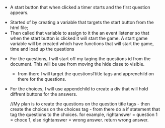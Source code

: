 * A start button that when clicked a timer starts and the first question appears.

- Started of by creating a variable that targets the start button from the html file;
- Then called that variable to assign to it the an event listener so that when the start    button is clicked it will start the game.
A start game variable will be created which have functions that will start the game, time and load up the questions 

* For the questions, I will start off my taging the questions id from the document. This will be use from moving the hide clase to visible. 
    - from there I will target the questionsTtitle tags and apprenchild on there for the questions.


* For the choices, I will use appendchild to create a div that will hold diffrent buttons for the answers.







    //My plan is to create the questions on the question title tags 
       - then create the choices on the choices tag
       - from there do a if statement that tag the questions to the choices. for example, rightanswer = question 1 = choce 1, else rightanswer = wrong answer. return wrong answer.